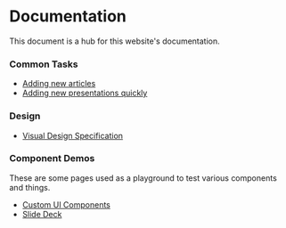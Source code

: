 # Documentation

This document is a hub for this website's documentation.

### Common Tasks

- [Adding new articles](/dev/docs/articles)
- [Adding new presentations quickly](/dev/docs/slidedecks)

### Design

- [Visual Design Specification](/dev/docs/design)

### Component Demos

These are some pages used as a playground to test various components and things.

- [Custom UI Components](/dev/components)
- [Slide Deck](/dev/slide_deck)
